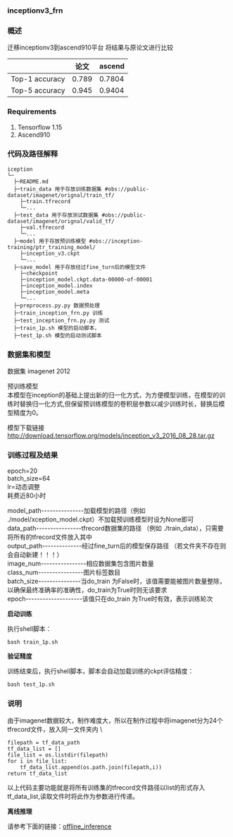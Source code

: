 ###   **inceptionv3_frn** 


###   **概述** 

迁移inceptionv3到ascend910平台
将结果与原论文进行比较

|                | 论文   | ascend |
|----------------|------|--------|
| Top-1 accuracy | 0.789 | 0.7804  |
| Top-5 accuracy | 0.945 | 0.9404  |

###  Requirements

1. Tensorflow 1.15
2. Ascend910

###   **代码及路径解释** 



```
iception
└─ 
  ├─README.md
  ├─train_data 用于存放训练数据集 #obs://public-dataset/imagenet/orignal/train_tf/ 
  	├─train.tfrecord
  	└─...
  ├─test_data 用于存放测试数据集 #obs://public-dataset/imagenet/orignal/valid_tf/
  	├─val.tfrecord  
  	└─...
  ├─model 用于存放预训练模型 #obs://inception-training/ptr_training_model/
  	├─inception_v3.ckpt
  	└─...
  ├─save_model 用于存放经过fine_turn后的模型文件
  	├─checkpoint
  	├─inception_model.ckpt.data-00000-of-00001
  	├─inception_model.index
  	├─inception_model.meta
  	└─...
  ├─preprocess.py.py 数据预处理
  ├─train_inception_frn.py 训练
  ├─test_inception_frn.py.py 测试
  ├─train_1p.sh 模型的启动脚本，
  ├─test_1p.sh 模型的启动测试脚本
```
###   **数据集和模型** 

数据集 imagenet 2012

预训练模型\
本模型在inception的基础上提出新的归一化方式，为方便模型训练，在模型的训练时替换归一化方式,但保留预训练模型的卷积层参数以减少训练时长，替换后模型精度为0。

模型下载链接
http://download.tensorflow.org/models/inception_v3_2016_08_28.tar.gz



### 训练过程及结果
epoch=20 \
batch_size=64 \
lr=动态调整 \
耗费近80小时

model_path---------------加载模型的路径（例如 ./model/xception_model.ckpt）不加载预训练模型时设为None即可  
data_path----------------tfrecord数据集的路径 （例如 ./train_data），只需要将所有的tfrecord文件放入其中 \
output_path--------------经过fine_turn后的模型保存路径 （若文件夹不存在则会自动新建！！！）\
image_num----------------相应数据集包含图片数量\
class_num----------------图片标签数目\
batch_size---------------当do_train 为False时，该值需要能被图片数量整除，以确保最终准确率的准确性，do_train为True时则无该要求\
epoch--------------------该值只在do_train 为True时有效，表示训练轮次

 **启动训练**

执行shell脚本：
```
bash train_1p.sh
```

**验证精度**

训练结束后，执行shell脚本，脚本会自动加载训练的ckpt评估精度：
```
bash test_1p.sh
```

### 说明
由于imagenet数据较大，制作难度大，所以在制作过程中将imagenet分为24个tfrecord文件，放入同一文件夹内 \

	filepath = tf_data_path 
	tf_data_list = [] 
	file_list = os.listdir(filepath) 
	for i in file_list: 
		tf_data_list.append(os.path.join(filepath,i)) 
	return tf_data_list  
以上代码主要功能就是将所有训练集的tfrecord文件路径以list的形式存入tf_data_list,读取文件时将此作为参数进行传递。

 **离线推理** 

请参考下面的链接：[offline_inference](https://gitee.com/xiaoqiqiyaya/modelzoo/tree/master/contrib/Research/cv/inceptionv3/inceptionv3_tf_xiaoqiqiya/offline_inference)